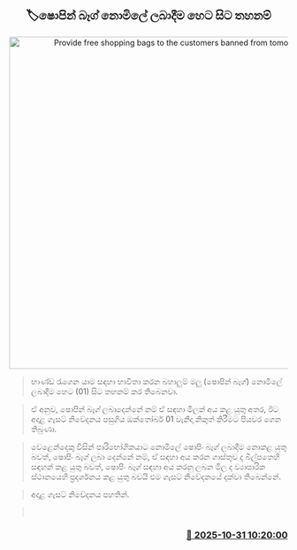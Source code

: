 <p align='center'><b><h2 align='center' title='Provide free shopping bags to the customers banned from tomorrow'>🏷ෂොපින් බෑග් නොමිලේ ලබාදීම හෙට සිට තහනම්</h2></b></p>
<p align='center'><img src='https://helakuru.sgp1.cdn.digitaloceanspaces.com/esana/images/lib/grocery-bag.jpg' width='600' alt='Provide free shopping bags to the customers banned from tomorrow'></p>

> භාණ්ඩ රැගෙන යාම සඳහා භාවිතා කරන බහාලුම් මලු (ෂොපින් බෑග්) නොමිලේ ලබාදීම හෙට (01) සිට තහනම් කර තිබෙනවා.

> ඒ අනුව, ෂොපින් බෑග් ලබාදෙන්නේ නම් ඒ සඳහා මිලක් අය කළ යුතු අතර, ඊට අදාළ ගැසට් නිවේදනය පසුගිය ඔක්තෝබර් 01 වැනිදා නිකුත් කිරීමට පියවර ගෙන තිබුණා.

> වෙළෙන්දෙකු විසින් පාරිභෝගිකයාට නොමිලේ ෂොපිං බෑග් ලබාදීම නොකළ යුතු බවත්, ෂොපිං බෑග් ලබා දෙන්නේ නම්, ඒ සඳහා අය කරන ගාස්තුව ද බිල්පතෙහි සඳහන් කළ යුතු බවත්, ෂොපිං බෑග් සඳහා අය කරනු ලබන මිල ද ව්‍යාපාරික ස්ථානයෙහි ප්‍රදර්ශනය කළ යුතු බවයි එම ගැසට් නිවේදනයේ දක්වා තිබෙන්නේ.

> අදාළ ගැසට් නිවේදනය පහතින්.

>  



<h3 align='right'><a href='https://www.helakuru.lk/esana/p/114966/'>📅 2025-10-31 10:20:00</a></h3>
